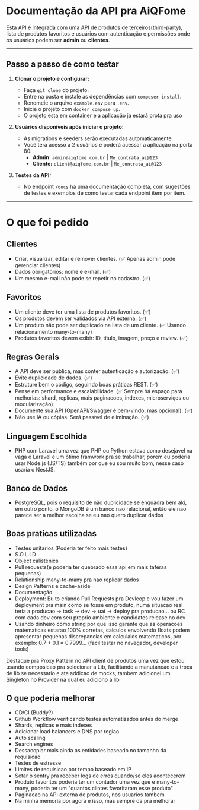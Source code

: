 # Documentação da API pra AiQFome

Esta API é integrada com uma API de produtos de terceiros(third-party), lista de produtos favoritos e usuários com autenticação e permissões onde os usuários podem ser **admin** ou **clientes**.

---

## Passo a passo de como testar

1. **Clonar o projeto e configurar:**
   - Faça `git clone` do projeto.
   - Entre na pasta e instale as dependências com `composer install`.
   - Renomeie o arquivo `example.env` para `.env`.
   - Inicie o projeto com `docker compose up`.
   - O projeto esta em container e a aplicação já estará prota pra uso

2. **Usuários disponíveis após iniciar o projeto:**
   - As migrations e seeders serão executadas automaticamente.
   - Você terá acesso a 2 usuários e poderá acessar a aplicação na porta 80:
     - **Admin:** `admin@aiqfome.com.br` | `Me_contrata_ai@123`  
     - **Cliente:** `client@aiqfome.com.br` | `Me_contrata_ai@123`  

3. **Testes da API:**
   - No endpoint `/docs` há uma documentação completa, com sugestões de testes e exemplos de como testar cada endpoint item por item.

---

# O que foi pedido

## Clientes
- Criar, visualizar, editar e remover clientes. (✅ Apenas admin pode gerenciar clientes)
- Dados obrigatórios: nome e e-mail. (✅)
- Um mesmo e-mail não pode se repetir no cadastro. (✅)

## Favoritos
- Um cliente deve ter uma lista de produtos favoritos. (✅)
- Os produtos devem ser validados via API externa. (✅)
- Um produto não pode ser duplicado na lista de um cliente. (✅ Usando relacionamento many-to-many)
- Produtos favoritos devem exibir: ID, título, imagem, preço e review. (✅)

## Regras Gerais
- A API deve ser pública, mas conter autenticação e autorização. (✅)
- Evite duplicidade de dados. (✅)
- Estruture bem o código, seguindo boas práticas REST. (✅)
- Pense em performance e escalabilidade. (✅ Sempre há espaço para melhorias: shard, replicas, mais paginacoes, indexes, microserviços ou modularização)
- Documente sua API (OpenAPI/Swagger é bem-vindo, mas opcional). (✅)
- Não use IA ou cópias. Será passível de eliminação. (✅)

## Linguagem Escolhida
- PHP com Laravel uma vez que PHP ou Python estava como desejavel na vaga e Laravel e um ótimo framwork pra se trabalhar, porem eu poderia usar Node.js (JS/TS) também por que eu sou muito bom, nesse caso usaria o NestJS.

## Banco de Dados
- PostgreSQL, pois o requisito de não duplicidade se enquadra bem aki, em outro ponto, o MongoDB é um banco nao relacional, então ele nao parece ser a melhor escolha se eu nao quero duplicar dados

## Boas praticas utilizadas
- Testes unitarios (Poderia ter feito mais testes)
- S.O.L.I.D
- Object calistenics
- Pull requests(e poderia ter quebrado essa api em mais taferas pequenas)
- Relationship many-to-many pra nao replicar dados
- Design Patterns e cache-aside
- Documentação
- Deployment: Eu to criando Pull Requests pra Devleop e vou fazer um deployment pra main como se fosse em produto, numa situacao real teria a producao -> task  -> dev -> uat -> deploy pra producao... ou RC com cada dev com seu proprio ambiente e candidates release no dev
- Usando dinheiro como string por que isso garante que as operacoes matematicas estarao 100% corretas, calculos envolvendo floats podem apresentar pequenas discrepancias em calculalos matematicos, por exemplo: 0.7 + 0.1 = 0.7999... (facil testar no navegador, developer tools)

Destaque pra Proxy Pattern no API client de produtos uma vez que estou usando composicao pra selecionar a Lib, facilitando a manutancao e a troca de lib se necessario e ate addicao de mocks, tambem adicionei um Singleton no Provider na qual eu adiciono a lib

## O que poderia melhorar

- CD/CI (Buddy?)
- Github Workflow verificando testes automatizados antes do merge
- Shards, replicas e mais indexes
- Adicionar load balancers e DNS por regiao
- Auto scaling
- Search engines 
- Dessacoplar mais ainda as entidades baseado no tamanho da requisicao
- Testes de estresse
- Limites de requisicao por tempo baseado em IP
- Setar o sentry pra receber logs de erros quando/se eles acontecerem
- Produto favoritos poderia ter um contador uma vez que e many-to-many, poderia ter um "quantos clintes favoritaram esse produto"
- Paginacao na API externa de produtos, nos usuarios tambem
- Na minha memoria por agora e isso, mas sempre da pra melhorar
